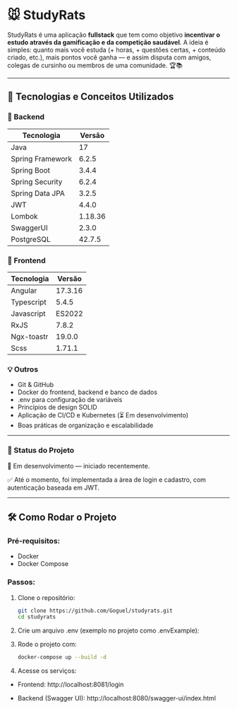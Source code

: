 # 🐭 StudyRats

StudyRats é uma aplicação **fullstack** que tem como objetivo **incentivar o estudo através da gamificação e da competição saudável**. A ideia é simples: quanto mais você estuda (+ horas, + questões certas, + conteúdo criado, etc.), mais pontos você ganha — e assim disputa com amigos, colegas de cursinho ou membros de uma comunidade. 🏆📚

---

## 🚀 Tecnologias e Conceitos Utilizados

### 🔧 Backend
| Tecnologia      | Versão  |
|-----------------|---------|
| Java            | 17      |
| Spring Framework | 6.2.5   |
| Spring Boot     | 3.4.4   |
| Spring Security | 6.2.4   |
| Spring Data JPA | 3.2.5   |
| JWT             | 4.4.0   |
| Lombok          | 1.18.36 |
| SwaggerUI       | 2.3.0   |
| PostgreSQL      | 42.7.5  |

### 🎨 Frontend
| Tecnologia | Versão  |
|------------|---------|
| Angular    | 17.3.16 |
| Typescript | 5.4.5   |
| Javascript | ES2022  |
| RxJS       | 7.8.2   |
| Ngx-toastr | 19.0.0  |
| Scss       | 1.71.1  |



### 💡 Outros
- Git & GitHub
- Docker do frontend, backend e banco de dados
- .env para configuração de variáveis
- Princípios de design SOLID
- Aplicação de CI/CD e Kubernetes (⏳ Em desenvolvimento)
- Boas práticas de organização e escalabilidade

---

### 📌 Status do Projeto
🧪 Em desenvolvimento — iniciado recentemente.

✅ Até o momento, foi implementada a área de login e cadastro, com autenticação baseada em JWT.

---

## 🛠️ Como Rodar o Projeto

### Pré-requisitos:
- Docker
- Docker Compose

### Passos:

1. Clone o repositório:

   ```bash
   git clone https://github.com/Goguel/studyrats.git
   cd studyrats
   
2. Crie um arquivo .env (exemplo no projeto como .envExample):

3. Rode o projeto com:
   
   ```bash
   docker-compose up --build -d

4. Acesse os serviços:
- Frontend: http://localhost:8081/login

- Backend (Swagger UI): http://localhost:8080/swagger-ui/index.html


